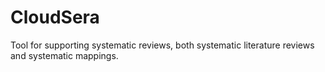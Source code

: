# CloudSera
Tool for supporting systematic reviews, both systematic literature reviews and systematic mappings.
